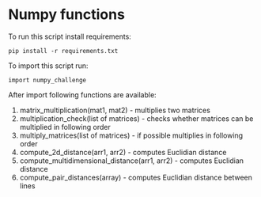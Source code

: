 # Numpy functions

To run this script install requirements:

`pip install -r requirements.txt`

To import this script run:

`import numpy_challenge`

After import following functions are available:

1) matrix_multiplication(mat1, mat2) - multiplies two matrices
2) multiplication_check(list of matrices) - checks whether matrices can be multiplied in following order
3) multiply_matrices(list of matrices) - if possible multiplies in following order
4) compute_2d_distance(arr1, arr2) - computes Euclidian distance
5) compute_multidimensional_distance(arr1, arr2) -  computes Euclidian distance
6) compute_pair_distances(array) -  computes Euclidian distance between lines